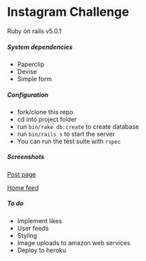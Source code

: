 # Instagram Challenge

Ruby on rails v5.0.1

##### System dependencies
 - Paperclip
 - Devise
 - Simple form

##### Configuration
* fork/clone this repo
* cd into project folder
* run `bin/rake db:create` to create database
* run `bin/rails s` to start the server
* You can run the test suite with `rspec`

##### Screenshots
[Post page](http://i.imgur.com/WO5uXtk.png)

[Home feed](http://i.imgur.com/WO5uXtk.png)

##### To do
* Implement likes
* User feeds
* Styling
* Image uploads to amazon web services
* Deploy to heroku
